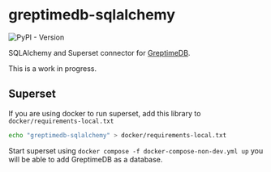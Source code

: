# greptimedb-sqlalchemy

![PyPI - Version](https://img.shields.io/pypi/v/greptimedb-sqlalchemy)

SQLAlchemy and Superset connector for
[GreptimeDB](https://github.com/greptimeteam/greptimedb).

This is a work in progress.

## Superset

If you are using docker to run superset, add this library to
`docker/requirements-local.txt`

```bash
echo "greptimedb-sqlalchemy" > docker/requirements-local.txt
```

Start superset using `docker compose -f docker-compose-non-dev.yml up` you will
be able to add GreptimeDB as a database.
